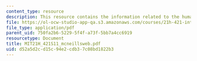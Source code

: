 ```yaml
---
content_type: resource
description: This resource contains the information related to the human web.
file: https://ol-ocw-studio-app-qa.s3.amazonaws.com/courses/21h-421-introduction-to-environmental-history-spring-2011/d52a5d2cd15c94e2cdb37c08bd1822b3_MIT21H_421S11_mcneillsweb.pdf
file_type: application/pdf
parent_uid: 750fa2b6-5229-5f4f-a73f-5bb7a4cc6919
resourcetype: Document
title: MIT21H_421S11_mcneillsweb.pdf
uid: d52a5d2c-d15c-94e2-cdb3-7c08bd1822b3
---
```

